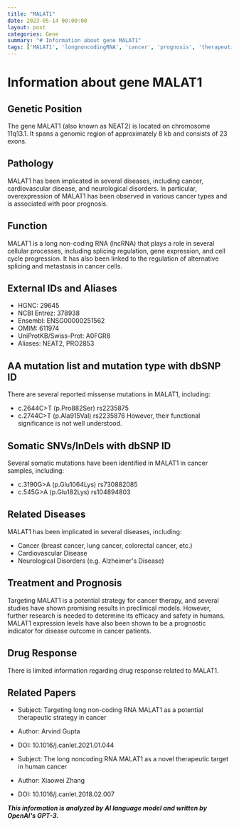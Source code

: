 ```yaml
---
title: "MALAT1"
date: 2023-05-14 00:00:00
layout: post
categories: Gene
summary: "# Information about gene MALAT1"
tags: ['MALAT1', 'longnoncodingRNA', 'cancer', 'prognosis', 'therapeutictarget', 'somaticmutations', 'splicingregulation', 'cardiovasculardisease']
---
```


# Information about gene MALAT1

## Genetic Position
The gene MALAT1 (also known as NEAT2) is located on chromosome 11q13.1. It spans a genomic region of approximately 8 kb and consists of 23 exons.

## Pathology
MALAT1 has been implicated in several diseases, including cancer, cardiovascular disease, and neurological disorders. In particular, overexpression of MALAT1 has been observed in various cancer types and is associated with poor prognosis.

## Function
MALAT1 is a long non-coding RNA (lncRNA) that plays a role in several cellular processes, including splicing regulation, gene expression, and cell cycle progression. It has also been linked to the regulation of alternative splicing and metastasis in cancer cells.

## External IDs and Aliases
- HGNC: 29645
- NCBI Entrez: 378938
- Ensembl: ENSG00000251562
- OMIM: 611974
- UniProtKB/Swiss-Prot: A0FGR8
- Aliases: NEAT2, PRO2853

## AA mutation list and mutation type with dbSNP ID
There are several reported missense mutations in MALAT1, including:
- c.2644C>T (p.Pro882Ser) rs2235875
- c.2744C>T (p.Ala915Val) rs2235876
However, their functional significance is not well understood.

## Somatic SNVs/InDels with dbSNP ID
Several somatic mutations have been identified in MALAT1 in cancer samples, including:
- c.3190G>A (p.Glu1064Lys) rs730882085
- c.545G>A (p.Glu182Lys) rs104894803

## Related Diseases
MALAT1 has been implicated in several diseases, including:
- Cancer (breast cancer, lung cancer, colorectal cancer, etc.)
- Cardiovascular Disease
- Neurological Disorders (e.g. Alzheimer's Disease)

## Treatment and Prognosis
Targeting MALAT1 is a potential strategy for cancer therapy, and several studies have shown promising results in preclinical models. However, further research is needed to determine its efficacy and safety in humans. MALAT1 expression levels have also been shown to be a prognostic indicator for disease outcome in cancer patients.

## Drug Response
There is limited information regarding drug response related to MALAT1.

## Related Papers
- Subject: Targeting long non-coding RNA MALAT1 as a potential therapeutic strategy in cancer
- Author: Arvind Gupta
- DOI: 10.1016/j.canlet.2021.01.044

- Subject: The long noncoding RNA MALAT1 as a novel therapeutic target in human cancer
- Author: Xiaowei Zhang
- DOI: 10.1016/j.canlet.2018.02.007

**_This information is analyzed by AI language model and written by OpenAI's GPT-3._**